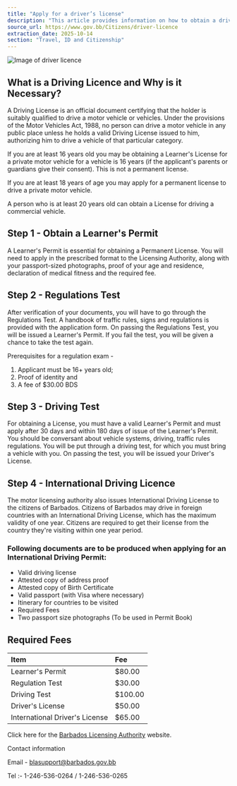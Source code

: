```yaml
---
title: "Apply for a driver’s license"
description: "This article provides information on how to obtain a driver's licence in Barbados, covering learner's permits, regulations and driving tests, international permits, and associated fees."
source_url: https://www.gov.bb/Citizens/driver-licence
extraction_date: 2025-10-14
section: "Travel, ID and Citizenship"
---
```


![Image of driver licence](https://www.gov.bb/media_files/driver%20licence%20min.jpg)

## What is a Driving Licence and Why is it Necessary?

A Driving License is an official document certifying that the holder is suitably qualified to drive a motor vehicle or vehicles. Under the provisions of the Motor Vehicles Act, 1988, no person can drive a motor vehicle in any public place unless he holds a valid Driving License issued to him, authorizing him to drive a vehicle of that particular category.

If you are at least 16 years old you may be obtaining a Learner's License for a private motor vehicle for a vehicle is 16 years (if the applicant's parents or guardians give their consent). This is not a permanent license.

If you are at least 18 years of age you may apply for a permanent license to drive a private motor vehicle.

A person who is at least 20 years old can obtain a License for driving a commercial vehicle.

## Step 1 - Obtain a Learner's Permit

A Learner's Permit is essential for obtaining a Permanent License. You will need to apply in the prescribed format to the Licensing Authority, along with your passport-sized photographs, proof of your age and residence, declaration of medical fitness and the required fee.

## Step 2 - Regulations Test

After verification of your documents, you will have to go through the Regulations Test. A handbook of traffic rules, signs and regulations is provided with the application form. On passing the Regulations Test, you will be issued a Learner's Permit. If you fail the test, you will be given a chance to take the test again.

Prerequisites for a regulation exam -

1.  Applicant must be 16+ years old;
2.  Proof of identity and
3.  A fee of $30.00 BDS

## Step 3 - Driving Test

For obtaining a License, you must have a valid Learner's Permit and must apply after 30 days and within 180 days of issue of the Learner's Permit. You should be conversant about vehicle systems, driving, traffic rules regulations. You will be put through a driving test, for which you must bring a vehicle with you. On passing the test, you will be issued your Driver's License.

## Step 4 - International Driving Licence

The motor licensing authority also issues International Driving License to the citizens of Barbados. Citizens of Barbados may drive in foreign countries with an International Driving License, which has the maximum validity of one year. Citizens are required to get their license from the country they're visiting within one year period.

### Following documents are to be produced when applying for an International Driving Permit:

*   Valid driving license
*   Attested copy of address proof
*   Attested copy of Birth Certificate
*   Valid passport (with Visa where necessary)
*   Itinerary for countries to be visited
*   Required Fees
*   Two passport size photographs (To be used in Permit Book)

## Required Fees

| Item                        | Fee       |
| :-------------------------- | :-------- |
| Learner's Permit            | $80.00    |
| Regulation Test             | $30.00    |
| Driving Test                | $100.00   |
| Driver's License            | $50.00    |
| International Driver's License | $65.00 |

Click here for the [Barbados Licensing Authority](https://bla.gov.bb) website.

Contact information

Email - blasupport@barbados.gov.bb

Tel :- 1-246-536-0264 / 1-246-536-0265
```